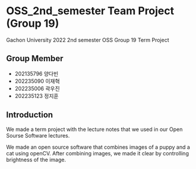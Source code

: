 # OSS_2nd_semester Team Project (Group 19)
Gachon University 2022 2nd semester OSS Group 19 Term Project

## Group Member
* 202135796 양다빈
* 202235090 이재혁
* 202235006 곽우진
* 202235123 정지훈

## Introduction
We made a term project with the lecture notes that we used in our Open Sourse Software lectures.

We made an open source software that combines images of a puppy and a cat using openCV.
After combining images, we made it clear by controlling brightness of the image.

